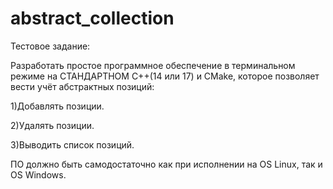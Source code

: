# abstract_collection

Тестовое задание:

Разработать простое программное обеспечение в терминальном режиме на СТАНДАРТНОМ С++(14 или 17) и CMake, которое позволяет вести учёт абстрактных позиций:

1)Добавлять позиции.

2)Удалять позиции.

3)Выводить список позиций.

ПО должно быть самодостаточно как при исполнении на OS Linux, так и OS Windows.
